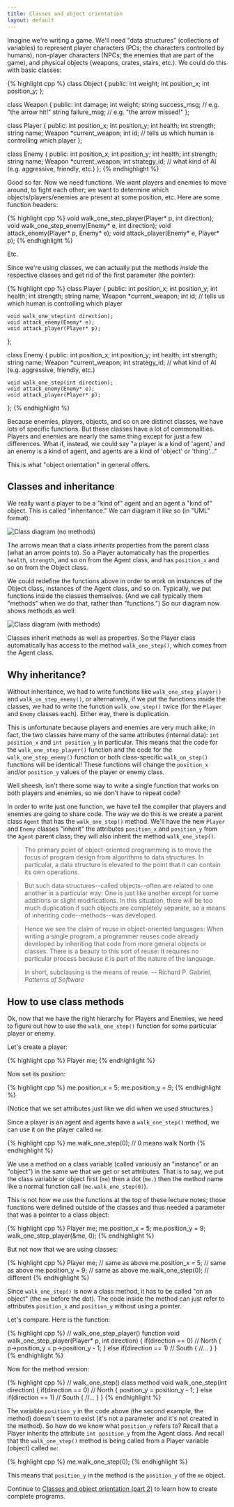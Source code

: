 ```yaml
---
title: Classes and object orientation
layout: default
---
```


Imagine we're writing a game. We'll need "data structures"
(collections of variables) to represent player characters (PCs; the
characters controlled by humans), non-player characters (NPCs; the
enemies that are part of the game), and physical objects (weapons,
crates, stairs, etc.). We could do this with basic classes:

{% highlight cpp %}
class Object
{
public:
    int weight;
    int position_x;
    int position_y;
};

class Weapon
{
public:
    int damage;
    int weight;
    string success_msg; // e.g. "the arrow hit!"
    string failure_msg; // e.g. "the arrow missed!"
};

class Player
{
public:
    int position_x;
    int position_y;
    int health;
    int strength;
    string name;
    Weapon *current_weapon;
    int id; // tells us which human is controlling which player
};

class Enemy
{
public:
    int position_x;
    int position_y;
    int health;
    int strength;
    string name;
    Weapon *current_weapon;
    int strategy_id; // what kind of AI (e.g. aggressive, friendly, etc.)
};
{% endhighlight %}

Good so far. Now we need functions. We want players and enemies to
move around, to fight each other; we want to determine which
objects/players/enemies are present at some position, etc. Here are
some function headers:

{% highlight cpp %}
void walk_one_step_player(Player* p, int direction);
void walk_one_step_enemy(Enemy* e, int direction);
void attack_enemy(Player* p, Enemy* e);
void attack_player(Enemy* e, Player* p);
{% endhighlight %}

Etc.

Since we're using classes, we can actually put the methods *inside*
the respective classes and get rid of the first parameter (the
pointer):

{% highlight cpp %}
class Player
{
public:
    int position_x;
    int position_y;
    int health;
    int strength;
    string name;
    Weapon *current_weapon;
    int id; // tells us which human is controlling which player
    
    void walk_one_step(int direction);
    void attack_enemy(Enemy* e);
    void attack_player(Player* p);
};

class Enemy
{
public:
    int position_x;
    int position_y;
    int health;
    int strength;
    string name;
    Weapon *current_weapon;
    int strategy_id; // what kind of AI (e.g. aggressive, friendly,
    etc.)
    
    void walk_one_step(int direction);
    void attack_enemy(Enemy* e);
    void attack_player(Player* p);
};
{% endhighlight %}

Because enemies, players, objects, and so on are distinct classes, we
have lots of specific functions. But these classes have a lot of
commonalities. Players and enemies are nearly the same thing except
for just a few differences. What if, instead, we could say "a player
is a kind of 'agent,' and an enemy is a kind of agent, and agents are
a kind of 'object' or 'thing'..."

This is what "object orientation" in general offers.

## Classes and inheritance

We really want a player to be a "kind of" agent and an agent a "kind
of" object. This is called "inheritance." We can diagram it like so
(in "UML" format):

![Class diagram (no methods)](/cse230/images/class-diagram-no-methods.png "Class diagram [no methods]")

The arrows mean that a class *inherits* properties from the parent
class (what an arrow points to). So a Player automatically has the
properties `health`, `strength`, and so on from the Agent class, and
has `position_x` and so on from the Object class.

We could redefine the functions above in order to work on instances of
the Object class, instances of the Agent class, and so on. Typically,
we put functions inside the classes themselves. (And we call typically
them "methods" when we do that, rather than "functions.") So our
diagram now shows methods as well:

![Class diagram (with methods)](/cse230/images/class-diagram-methods.png "Class diagram [with methods]")

Classes inherit methods as well as properties. So the Player class
automatically has access to the method `walk_one_step()`, which comes
from the Agent class.

## Why inheritance?

Without inheritance, we had to write functions like
`walk_one_step_player()` and `walk_on_step_enemy()`, or alternatively,
if we put the functions inside the classes, we had to write the
function `walk_one_step()` twice (for the `Player` and `Enemy` classes
each). Either way, there is duplication.

This is unfortunate because players and enemies are very much alike;
in fact, the two classes have many of the same attributes (internal
data): `int position_x` and `int position_y` in particular. This means
that the code for the `walk_one_step_player()` function and the code
for the `walk_one_step_enemy()` function or both class-specific
`walk_on_step()` functions will be identical! These functions will
change the `position_x` and/or `position_y` values of the player or
enemy class.

Well sheesh, isn't there some way to write a single function that
works on both players and enemies, so we don't have to repeat code?

In order to write just one function, we have tell the compiler that
players and enemies are going to share code. The way we do this is we
create a parent class `Agent` that has the `walk_one_step()` method.
We'll have the new `Player` and `Enemy` classes "inherit" the
attributes `position_x` and `position_y` from the `Agent` parent
class; they will also inherit the method `walk_one_step()`.

> The primary point of object-oriented programming is to move the
> focus of program design from algorithms to data structures. In
> particular, a data structure is elevated to the point that it can
> contain its own operations.

> But such data structures--called objects--often are related to one
> another in a particular way: One is just like another except for
> some additions or slight modifications. In this situation, there
> will be too much duplication if such objects are completely
> separate, so a means of inheriting code--methods--was developed.

> Hence we see the claim of reuse in object-oriented languages: When
> writing a single program, a programmer reuses code already developed
> by inheriting that code from more general objects or classes. There
> is a beauty to this sort of reuse: It requires no particular process
> because it is part of the nature of the language.

> In short, subclassing is the means of reuse. -- Richard P. Gabriel,
> *Patterns of Software*

## How to use class methods

Ok, now that we have the right hierarchy for Players and Enemies, we
need to figure out how to use the `walk_one_step()` function for some
particular player or enemy.

Let's create a player:

{% highlight cpp %}
Player me;
{% endhighlight %}

Now set its position:

{% highlight cpp %}
me.position_x = 5;
me.position_y = 9;
{% endhighlight %}

(Notice that we set attributes just like we did when we used
structures.)

Since a player is an agent and agents have a `walk_one_step()` method,
we can use it on the player called `me`:

{% highlight cpp %}
me.walk_one_step(0); // 0 means walk North
{% endhighlight %}

We use a method on a class variable (called variously an "instance" or
an "object") in the same we that we get or set attributes. That is to
say, we put the class variable or object first (`me`) then a dot
(`me.`) then the method name like a normal function call
(`me.walk_one_step(0)`).

This is not how we use the functions at the top of these lecture notes;
those functions were defined outside of the classes and thus needed a
parameter that was a pointer to a class object:

{% highlight cpp %}
Player me;
me.position_x = 5;
me.position_y = 9;
walk_one_step_player(&me, 0);
{% endhighlight %}

But not now that we are using classes:

{% highlight cpp %}
Player me;         // same as above
me.position_x = 5; // same as above
me.position_y = 9; // same as above
me.walk_one_step(0); // different
{% endhighlight %}

Since `walk_one_step()` is now a class method, it has to be called "on an
object" (the `me` before the dot). The code inside the method can just refer to
attributes `position_x` and `position_y` without using a pointer.

Let's compare. Here is the function:

{% highlight cpp %}
// walk_one_step_player() function
void walk_one_step_player(Player* p, int direction)
{
    if(direction == 0) // North
    {
        p->position_y = p->position_y - 1;
    }
    else if(direction == 1) // South
    {
    //...
    }
}
{% endhighlight %}

Now for the method version:

{% highlight cpp %}
// walk_one_step() class method
void walk_one_step(int direction)
{
    if(direction == 0) // North
    {
        position_y = position_y - 1;
    }
    else if(direction == 1) // South
    {
    //...
    }
}
{% endhighlight %}

The variable `position_y` in the code above (the second example, the
method) doesn't seem to exist (it's not a parameter and it's not
created in the method). So how do we know what `position_y` refers to?
Recall that a Player inherits the attribute `int position_y` from the
Agent class. And recall that the `walk_one_step()` method is being
called from a Player variable (object) called `me`:

{% highlight cpp %}
me.walk_one_step(0);
{% endhighlight %}

This means that `position_y` in the method is the `position_y` of the
`me` object.

Continue to
[Classes and object orientation (part 2)](/cse230/lecture/classes-and-object-orientation-2.html)
to learn how to create complete programs.

